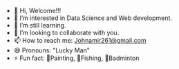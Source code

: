 - 👋 Hi, Welcome!!!
- 👀 I’m interested in Data Science and Web development.
- 🌱 I’m still learning.
- 💞️ I’m looking to collaborate with you.
- 📫 How to reach me: Johnamir261@gmail.com
- 😄 Pronouns: "Lucky Man"
- ⚡ Fun fact: 🎨Painting, 🎣Fishing, 🏸Badminton

<!---
Tom093076/Tom093076 is a ✨ special ✨ repository because its `README.md` (this file) appears on your GitHub profile.
You can click the Preview link to take a look at your changes.
--->
